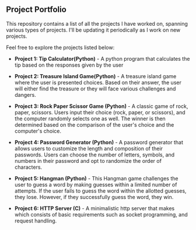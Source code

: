 ## Project Portfolio

This repository contains a list of all the projects I have worked on, spanning various types of projects. I'll be updating it periodically as I work on new projects.

Feel free to explore the projects listed below:

- **Project 1: Tip Calculator(Python)** - A python program that calculates the tip based on the responses given by the user

- **Project 2: Treasure Island Game(Python)** - A treasure island game where the user is presented choices. Based on their answer, the user will either find the treasure or they will face various challenges and dangers.

- **Project 3: Rock Paper Scissor Game (Python)** - A classic game of rock, paper, scissors. Users input their choice (rock, paper, or scissors), and the computer randomly selects one as well. The winner is then determined based on the comparison of the user's choice and the computer's choice.

- **Project 4: Password Generator (Python)** - A password generator that allows users to customize the length and composition of their passwords. Users can choose the number of letters, symbols, and numbers in their password and opt to randomize the order of characters.

- **Project 5: Hangman (Python)** - This Hangman game challenges the user to guess a word by making guesses within a limited number of attempts. If the user fails to guess the word within the allotted guesses, they lose. However, if they successfully guess the word, they win. 

- **Project 6: HTTP Server (C)** - A minimalistic http server that makes which consists of basic requirements such as socket programming, and request handling.